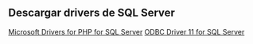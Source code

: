 ## Descargar drivers de SQL Server

[Microsoft Drivers for PHP for SQL Server](https://www.microsoft.com/en-us/download/details.aspx?id=20098)
[ODBC Driver 11 for SQL Server](https://www.microsoft.com/en-us/download/details.aspx?id=36434)